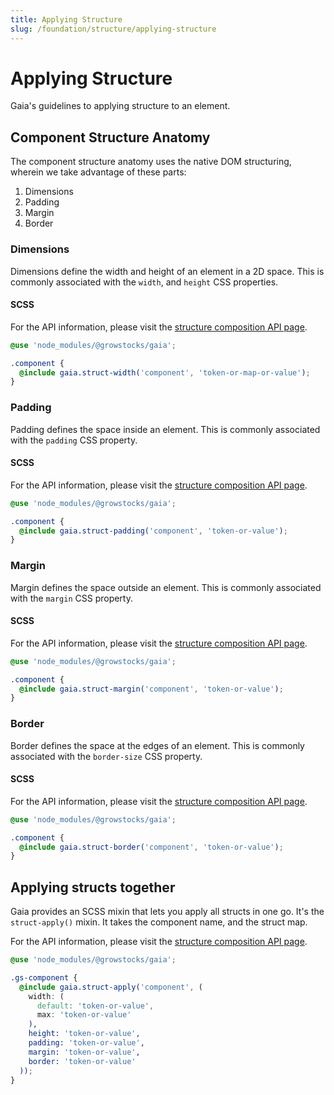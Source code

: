 ```yaml
---
title: Applying Structure
slug: /foundation/structure/applying-structure
---
```

# Applying Structure
Gaia's guidelines to applying structure to an element.

## Component Structure Anatomy
The component structure anatomy uses the native DOM structuring, wherein we take advantage of these parts:

1) Dimensions
2) Padding
3) Margin
4) Border

### Dimensions
Dimensions define the width and height of an element in a 2D space. This is commonly associated with the `width`, and `height` CSS properties.

#### SCSS
For the API information, please visit the [structure composition API page](../../api/composition/structure.md).

```scss
@use 'node_modules/@growstocks/gaia';

.component {
  @include gaia.struct-width('component', 'token-or-map-or-value');
}
```

### Padding
Padding defines the space inside an element. This is commonly associated with the `padding` CSS property.

#### SCSS
For the API information, please visit the [structure composition API page](../../api/composition/structure.md).

```scss
@use 'node_modules/@growstocks/gaia';

.component {
  @include gaia.struct-padding('component', 'token-or-value');
}
```
### Margin
Margin defines the space outside an element. This is commonly associated with the `margin` CSS property.

#### SCSS
For the API information, please visit the [structure composition API page](../../api/composition/structure.md).

```scss
@use 'node_modules/@growstocks/gaia';

.component {
  @include gaia.struct-margin('component', 'token-or-value');
}
```

### Border
Border defines the space at the edges of an element. This is commonly associated with the `border-size` CSS property.

#### SCSS
For the API information, please visit the [structure composition API page](../../api/composition/structure.md).

```scss
@use 'node_modules/@growstocks/gaia';

.component {
  @include gaia.struct-border('component', 'token-or-value');
}
```

## Applying structs together
Gaia provides an SCSS mixin that lets you apply all structs in one go. It's the `struct-apply()` mixin. It takes the component name, and the struct map.

For the API information, please visit the [structure composition API page](../../api/composition/structure.md).

```scss
@use 'node_modules/@growstocks/gaia';

.gs-component {
  @include gaia.struct-apply('component', (
    width: (
      default: 'token-or-value',
      max: 'token-or-value'
    ),
    height: 'token-or-value',
    padding: 'token-or-value',
    margin: 'token-or-value',
    border: 'token-or-value'
  ));
}
```